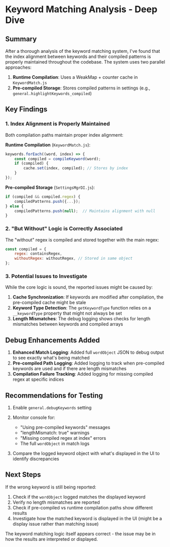 # Keyword Matching Analysis - Deep Dive

## Summary

After a thorough analysis of the keyword matching system, I've found that the index alignment between keywords and their compiled patterns is properly maintained throughout the codebase. The system uses two parallel approaches:

1. **Runtime Compilation**: Uses a WeakMap + counter cache in `KeywordMatch.js`
2. **Pre-compiled Storage**: Stores compiled patterns in settings (e.g., `general.highlightKeywords_compiled`)

## Key Findings

### 1. Index Alignment is Properly Maintained

Both compilation paths maintain proper index alignment:

**Runtime Compilation** (`KeywordMatch.js`):

```javascript
keywords.forEach((word, index) => {
	const compiled = compileKeyword(word);
	if (compiled) {
		cache.set(index, compiled); // Stores by index
	}
});
```

**Pre-compiled Storage** (`SettingsMgrDI.js`):

```javascript
if (compiled && compiled.regex) {
    compiledPatterns.push({...});
} else {
    compiledPatterns.push(null);  // Maintains alignment with null
}
```

### 2. "But Without" Logic is Correctly Associated

The "without" regex is compiled and stored together with the main regex:

```javascript
const compiled = {
	regex: containsRegex,
	withoutRegex: withoutRegex, // Stored in same object
};
```

### 3. Potential Issues to Investigate

While the core logic is sound, the reported issues might be caused by:

1. **Cache Synchronization**: If keywords are modified after compilation, the pre-compiled cache might be stale
2. **Keyword Type Detection**: The `getKeywordType` function relies on a `__keywordType` property that might not always be set
3. **Length Mismatches**: The debug logging shows checks for length mismatches between keywords and compiled arrays

## Debug Enhancements Added

1. **Enhanced Match Logging**: Added full `wordObject` JSON to debug output to see exactly what's being matched
2. **Pre-compiled Path Logging**: Added logging to track when pre-compiled keywords are used and if there are length mismatches
3. **Compilation Failure Tracking**: Added logging for missing compiled regex at specific indices

## Recommendations for Testing

1. Enable `general.debugKeywords` setting
2. Monitor console for:
    - "Using pre-compiled keywords" messages
    - "lengthMismatch: true" warnings
    - "Missing compiled regex at index" errors
    - The full `wordObject` in match logs

3. Compare the logged keyword object with what's displayed in the UI to identify discrepancies

## Next Steps

If the wrong keyword is still being reported:

1. Check if the `wordObject` logged matches the displayed keyword
2. Verify no length mismatches are reported
3. Check if pre-compiled vs runtime compilation paths show different results
4. Investigate how the matched keyword is displayed in the UI (might be a display issue rather than matching issue)

The keyword matching logic itself appears correct - the issue may be in how the results are interpreted or displayed.
